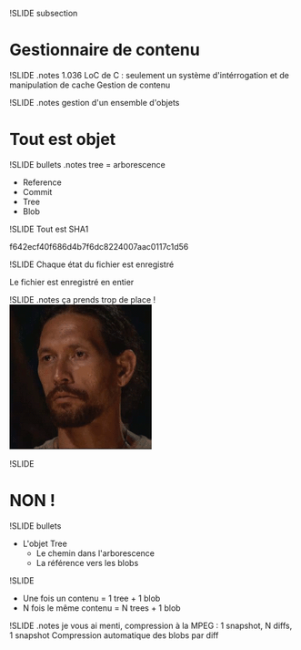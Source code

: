 !SLIDE subsection
# Gestionnaire de contenu #

!SLIDE
.notes 1.036 LoC de C : seulement un système d'intérrogation et de manipulation de cache
Gestion de contenu

!SLIDE
.notes gestion d'un ensemble d'objets
# Tout est objet #

!SLIDE bullets
.notes tree = arborescence
* Reference
* Commit
* Tree
* Blob

!SLIDE
Tout est SHA1

f642ecf40f686d4b7f6dc8224007aac0117c1d56

!SLIDE
Chaque état du fichier est enregistré

Le fichier est enregistré en entier

!SLIDE
.notes ça prends trop de place !
![Oh](oh.gif)

!SLIDE
# NON !

!SLIDE bullets
  * L'objet Tree
    * Le chemin dans l'arborescence
    * La référence vers les blobs

!SLIDE
* Une fois un contenu = 1 tree + 1 blob
* N fois le même contenu = N trees + 1 blob

!SLIDE
.notes je vous ai menti, compression à la MPEG : 1 snapshot, N diffs, 1 snapshot
Compression automatique des blobs par diff
